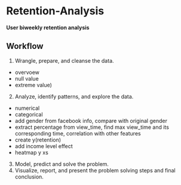 # Retention-Analysis
**User biweekly retention analysis**

## Workflow
1. Wrangle, prepare, and cleanse the data. 
 - overvoew
 - null value 
 - extreme value)
2. Analyze, identify patterns, and explore the data. 
 - numerical
 - categorical
 - add gender from facebook info, compare with original gender
 - extract percentage from view_time, find max view_time and its corresponding time, correlation with other features
 - create y(retention)
 - add income level effect
 - heatmap y xs
3. Model, predict and solve the problem.
4. Visualize, report, and present the problem solving steps and final conclusion.
